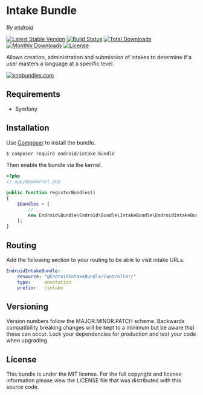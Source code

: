 Intake Bundle
=============

*By [endroid](http://endroid.nl/)*

[![Latest Stable Version](http://img.shields.io/packagist/v/endroid/intake-bundle.svg)](https://packagist.org/packages/endroid/intake-bundle)
[![Build Status](http://img.shields.io/travis/endroid/EndroidIntakeBundle.svg)](http://travis-ci.org/endroid/EndroidIntakeBundle)
[![Total Downloads](http://img.shields.io/packagist/dt/endroid/intake-bundle.svg)](https://packagist.org/packages/endroid/intake-bundle)
[![Monthly Downloads](http://img.shields.io/packagist/dm/endroid/intake-bundle.svg)](https://packagist.org/packages/endroid/intake-bundle)
[![License](http://img.shields.io/packagist/l/endroid/intake-bundle.svg)](https://packagist.org/packages/endroid/intake-bundle)

Allows creation, administration and submission of intakes to determine if a
user masters a language at a specific level.

[![knpbundles.com](http://knpbundles.com/endroid/EndroidIntakeBundle/badge-short)](http://knpbundles.com/endroid/EndroidIntakeBundle)

## Requirements

* Symfony

## Installation

Use [Composer](https://getcomposer.org/) to install the bundle.

``` bash
$ composer require endroid/intake-bundle
```

Then enable the bundle via the kernel.

``` php
<?php
// app/AppKernel.php

public function registerBundles()
{
    $bundles = [
        // ...
        new Endroid\Bundle\Endroid\Bundle\IntakeBundle\EndroidIntakeBundle(),
    ];
}
```

## Routing

Add the following section to your routing to be able to visit intake URLs.

``` yml
EndroidIntakeBundle:
    resource: "@EndroidIntakeBundle/Controller/"
    type:     annotation
    prefix:   /intake
```

## Versioning

Version numbers follow the MAJOR.MINOR.PATCH scheme. Backwards compatibility
breaking changes will be kept to a minimum but be aware that these can occur.
Lock your dependencies for production and test your code when upgrading.

## License

This bundle is under the MIT license. For the full copyright and license
information please view the LICENSE file that was distributed with this source code.
